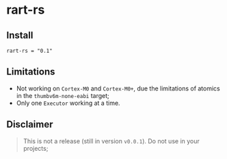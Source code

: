 # rart-rs

## Install

```
rart-rs = "0.1"
```

## Limitations

- Not working on `Cortex-M0` and `Cortex-M0+`, due the limitations of atomics in the `thumbv6m-none-eabi` target;
- Only one `Executor` working at a time.

## Disclaimer

> This is not a release (still in version `v0.0.1`). Do not use in your projects;
